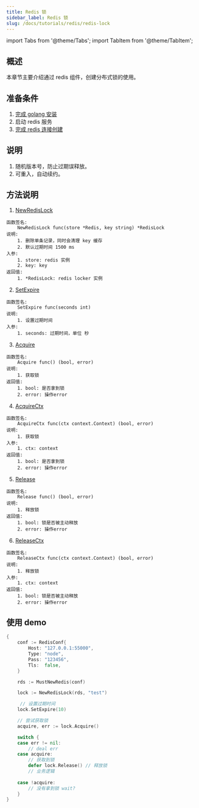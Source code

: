 ```yaml
---
title: Redis 锁 
sidebar_label: Redis 锁 
slug: /docs/tutorials/redis/redis-lock
---
```


import Tabs from '@theme/Tabs';
import TabItem from '@theme/TabItem';

## 概述

本章节主要介绍通过 redis 组件，创建分布式锁的使用。

## 准备条件

1. <a href="/docs/tasks" target="_blank">完成 golang 安装</a>
2. 启动 redis 服务
3. <a href="/docs/tasks/redis/redis-conn" target="_blank">完成 redis 连接创建</a>

## 说明

1. 随机版本号，防止过期误释放。
2. 可重入，自动续约。

## 方法说明

1. <a href="https://github.com/zeromicro/go-zero/blob/master/core/stores/redis/redislock.go#L46" target="_blank">NewRedisLock</a>

```golang
函数签名: 
    NewRedisLock func(store *Redis, key string) *RedisLock 
说明: 
    1. 删除单条记录，同时会清理 key 缓存
    2. 默认过期时间 1500 ms
入参:
    1. store: redis 实例
    2. key: key
返回值:
    1. *RedisLock: redis locker 实例
```

2. <a href="https://github.com/zeromicro/go-zero/blob/master/core/stores/redis/redislock.go#L104" target="_blank">SetExpire</a>

```golang
函数签名: 
    SetExpire func(seconds int)
说明: 
    1. 设置过期时间
入参:
    1. seconds: 过期时间，单位 秒
```

3. <a href="https://github.com/zeromicro/go-zero/blob/master/core/stores/redis/redislock.go#L55" target="_blank">Acquire</a>

```golang
函数签名: 
    Acquire func() (bool, error)
说明: 
    1. 获取锁
返回值:
    1. bool: 是否拿到锁
    2. error: 操作error
```

4. <a href="https://github.com/zeromicro/go-zero/blob/master/core/stores/redis/redislock.go#L60" target="_blank">AcquireCtx</a>

```golang
函数签名: 
    AcquireCtx func(ctx context.Context) (bool, error)
说明: 
    1. 获取锁
入参:
    1. ctx: context
返回值:
    1. bool: 是否拿到锁
    2. error: 操作error
```

5. <a href="https://github.com/zeromicro/go-zero/blob/master/core/stores/redis/redislock.go#L83" target="_blank">Release</a>

```golang
函数签名: 
    Release func() (bool, error)
说明: 
    1. 释放锁
返回值:
    1. bool: 锁是否被主动释放
    2. error: 操作error
```

6. <a href="https://github.com/zeromicro/go-zero/blob/master/core/stores/redis/redislock.go#L89" target="_blank">ReleaseCtx</a>

```golang
函数签名: 
    ReleaseCtx func(ctx context.Context) (bool, error)
说明: 
    1. 释放锁
入参:
    1. ctx: context
返回值:
    1. bool: 锁是否被主动释放
    2. error: 操作error
```

## 使用 demo

```go
{
    conf := RedisConf{
		Host: "127.0.0.1:55000",
		Type: "node",
		Pass: "123456",
		Tls:  false,
	}

	rds := MustNewRedis(conf)

	lock := NewRedisLock(rds, "test")

     // 设置过期时间
	lock.SetExpire(10)

    // 尝试获取锁
	acquire, err := lock.Acquire()

	switch {
	case err != nil:
		// deal err
	case acquire:
		// 获取到锁
		defer lock.Release() // 释放锁
		// 业务逻辑
		
	case !acquire:
		// 没有拿到锁 wait?
	}
}
```
